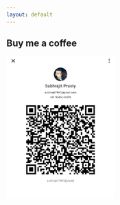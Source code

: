 ```yaml
---
layout: default
---
```



## Buy me a coffee

<img src="./media/donate.png" width="50%" alt="Donate">
